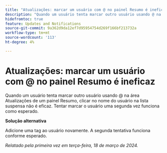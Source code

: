 ```yaml
---
title: "Atualizações: marcar um usuário com @ no painel Resumo é ineficaz"
description: "Quando um usuário tenta marcar outro usuário usando @ na área Atualizações de um painel Resumo, clicar no nome do usuário na lista suspensa não é eficaz. Tentar marcar o usuário uma segunda vez funciona como esperado."
hidefromtoc: true
feature: Updates and Notifications
source-git-commit: 9a362d9da12ef7d95954754d269f166bf213732a
workflow-type: tm+mt
source-wordcount: '113'
ht-degree: 4%

---
```



# Atualizações: marcar um usuário com @ no painel Resumo é ineficaz

Quando um usuário tenta marcar outro usuário usando @ na área Atualizações de um painel Resumo, clicar no nome do usuário na lista suspensa não é eficaz. Tentar marcar o usuário uma segunda vez funciona como esperado.

**Solução alternativa**

Adicione uma tag ao usuário novamente. A segunda tentativa funciona conforme esperado.

_Relatado pela primeira vez em terça-feira, 18 de março de 2024._


